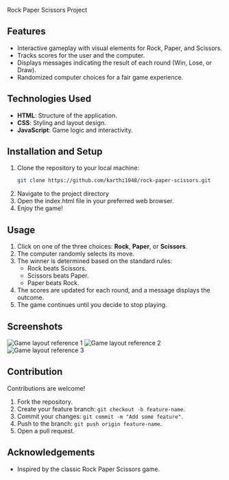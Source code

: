 Rock Paper Scissors Project

## Features  
- Interactive gameplay with visual elements for Rock, Paper, and Scissors.  
- Tracks scores for the user and the computer.  
- Displays messages indicating the result of each round (Win, Lose, or Draw).  
- Randomized computer choices for a fair game experience.  

## Technologies Used  
- **HTML**: Structure of the application.  
- **CSS**: Styling and layout design.  
- **JavaScript**: Game logic and interactivity.  

## Installation and Setup  
1. Clone the repository to your local machine:  
   ```bash
   git clone https://github.com/karthi1048/rock-paper-scissors.git
2. Navigate to the project directory
3. Open the index.html file in your preferred web browser.
4. Enjoy the game!

## Usage  
1. Click on one of the three choices: **Rock**, **Paper**, or **Scissors**.  
2. The computer randomly selects its move.  
3. The winner is determined based on the standard rules:  
   - Rock beats Scissors.  
   - Scissors beats Paper.  
   - Paper beats Rock.  
4. The scores are updated for each round, and a message displays the outcome.  
5. The game continues until you decide to stop playing.  

## Screenshots  
<img src="rps-1.png" alt="Game layout reference 1">
<img src="rps-2.png" alt="Game layout reference 2">
<img src="rps-3.png" alt="Game layout reference 3">

## Contribution  
Contributions are welcome!  
1. Fork the repository.  
2. Create your feature branch: `git checkout -b feature-name`.  
3. Commit your changes: `git commit -m "Add some feature"`.  
4. Push to the branch: `git push origin feature-name`.  
5. Open a pull request.  

## Acknowledgements  
- Inspired by the classic Rock Paper Scissors game.  
